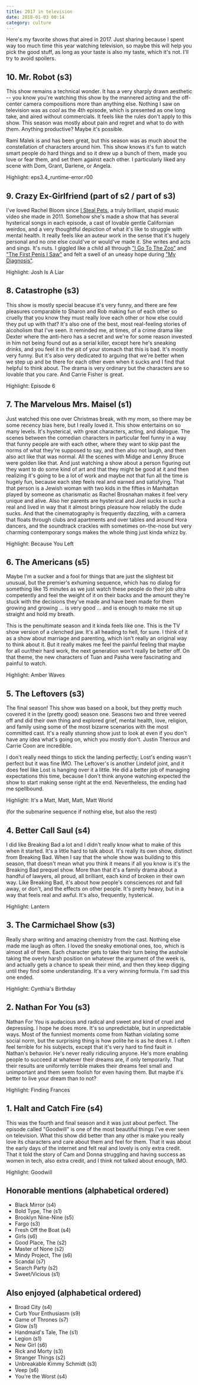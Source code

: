 ```yaml
---
title: 2017 in television
date: 2018-01-03 00:14
category: culture
---
```


Here's my favorite shows that aired in 2017.
Just sharing because I spent way too much time this year watching television, so maybe this will help you pick the good stuff, as long as your taste is also my taste, which it's not.
I'll try to avoid spoilers.

## 10. Mr. Robot (s3)

This show remains a technical wonder.
It has a very sharply drawn aesthetic -- you know you're watching this show by the mannered acting and the off-center camera compositions more than anything else.
Nothing I saw on television was as _cool_ as the 4th episode, which is presented as one long take, and aired without commercials.
It feels like the rules don't apply to this show.
This season was mostly about pain and regret and what to do with them.
Anything productive?
Maybe it's possible.

Rami Malek is and has been great, but this season was as much about the constellation of characters around him.
This show knows it's fun to watch smart people do hard things and so it drew up a bunch of them, made you love or fear them, and set them against each other.
I particularly liked any scene with Dom, Grant, Darlene, or Angela.

Highlight: eps3.4_runtime-error.r00

## 9. Crazy Ex-Girlfriend (part of s2 / part of s3)

I've loved Rachel Bloom since [I Steal Pets][pets], a truly brilliant, stupid music video she made in 2011.
Somehow she's made a show that has several hysterical songs in each episode, a cast of lovable gentle Californian weirdos, and a very thoughtful depiction of what it's like to struggle with mental health.
It really feels like an auteur work in the sense that it's hugely personal and no one else could've or would've made it.
She writes and acts and sings.
It's nuts.
I giggled like a child all through ["I Go To The Zoo"][zoo] and ["The First Penis I Saw"][penis] and felt a swell of an uneasy hope during ["My Diagnosis"][diagnosis].

[pets]: https://www.youtube.com/watch?v=ucmsunDs3jE
[zoo]: https://www.youtube.com/watch?v=UEhTmETAt9A
[penis]: https://www.youtube.com/watch?v=V36c809pVLA
[diagnosis]: https://www.youtube.com/watch?v=nK2DlLmVc20

Highlight: Josh Is A Liar

## 8. Catastrophe (s3)

This show is mostly special beacuse it's very funny, and there are few pleasures comparable to Sharon and Rob making fun of each other so cruelly that you know they must really love each other or how else could they put up with that?
It's also one of the best, most real-feeling stories of alcoholism that I've seen.
It reminded me, at times, of a crime drama like Dexter where the anti-hero has a secret and we're for some reason invested in him not being found out as a serial killer, except here he's sneaking drinks, and you feel it in the pit of your stomach that this is bad.
It's mostly very funny.
But it's also very dedicated to arguing that we're better when we step up and be there for each other even when it sucks and I find that helpful to think about.
The drama is very ordinary but the characters are so lovable that you care.
And Carrie Fisher is great.

Highlight: Episode 6

## 7. The Marvelous Mrs. Maisel (s1)

Just watched this one over Christmas break, with my mom, so there may be some recency bias here, but I really loved it.
This show entertains on so many levels.
It's hysterical, with great characters, acting, and dialogue.
The scenes between the comedian characters in particular feel funny in a way that funny people are with each other, where they want to skip past the norms of what they're supposed to say, and then also not laugh, and then also act like that was normal.
All the scenes with Midge and Lenny Bruce were golden like that.
And just watching a show about a person figuring out they want to do some kind of art and that they might be good at it and then realizing it's going to be a lot of work and maybe not that fun all the time is hugely fun, because each step feels real and earned and satisfying.
That that person is a Jewish woman with two kids in the fifties in Manhattan played by someone as charismatic as Rachel Brosnahan makes it feel very unique and alive.
Also her parents are hysterical and Joel sucks in such a real and lived in way that it almost brings pleasure how reliably the dude sucks.
And that the cinematography is frequently dazzling, with a camera that floats through clubs and apartments and over tables and around Hora dancers, and the soundtrack crackles with sometimes on-the-nose but very charming contemporary songs makes the whole thing just kinda whizz by.

Highlight: Because You Left

## 6. The Americans (s5)

Maybe I'm a sucker and a fool for things that are just the slightest bit unusual, but the premier's exhuming sequence, which has no dialog for something like 15 minutes as we just watch these people do their job ultra competently and feel the weight of it on their backs and the amount they're stuck with the decisions they've made and have been made for them growing and growing ... is very good ... and is enough to make me sit up straight and hold my breath.

This is the penultimate season and it kinda feels like one.
This is the TV show version of a clenched jaw.
It's all heading to hell, for sure.
I think of it as a show about marriage and parenting, which isn't really an original way to think about it.
But it really makes me feel the painful feeling that maybe for all our/their hard work, the next generation won't really be better off.
On that theme, the new characters of Tuan and Pasha were fascinating and painful to watch.

Highlight: Amber Waves

## 5. The Leftovers (s3)

The final season!
This show was based on a book, but they pretty much covered it in the (pretty good) season one.
Seasons two and three veered off and did their own thing and explored grief, mental health, love, religion, and family using some of the most bizarre scenarios with the most committed cast.
It's a really stunning show just to look at even if you don't have any idea what's going on, which you mostly don't.
Justin Theroux and Carrie Coon are incredible.

I don't really need things to stick the landing perfectly; Lost's ending wasn't perfect but it was fine IMO.
The Leftover's is another Lindelof joint, and it does feel like Lost is hanging over it a little.
He did a better job of managing expectations this time, because I don't think anyone watching expected the show to start making sense right at the end.
Nevertheless, the ending had me spellbound.


Highlight: It's a Matt, Matt, Matt, Matt World

(for the submarine sequence if nothing else, but also the rest)

## 4. Better Call Saul (s4)

I did like Breaking Bad a lot and I didn't really know what to make of this when it started.
It's a little hard to talk about.
It's really its own show, distinct from Breaking Bad.
When I say that the whole show was building to this season, that doesn't mean what you think it means if all you know is it's the Breaking Bad prequel show.
More than that it's a family drama about a handful of lawyers, all proud, all brilliant, each kind of broken in their own way.
Like Breaking Bad, it's about how people's consciences rot and fall away, or don't, and the effects on other people.
It's pretty heavy, but in a way that feels real and awful.
It's also, frequently, hysterical.

Highlight: Lantern

## 3. The Carmichael Show (s3)

Really sharp writing and amazing chemistry from the cast.
Nothing else made me laugh as often.
I loved the sneaky emotional ones, too, which is almost all of them.
Each character gets to take their turn being the asshole taking the overly harsh position on whatever the argument of the week is, and actually gets a chance to speak their mind, and then they keep digging until they find some understanding.
It's a very winning formula.
I'm sad this one ended.

Highlight: Cynthia's Birthday

## 2. Nathan For You (s3)

Nathan For You is audacious and radical and sweet and kind of cruel and depressing.
I hope he does more.
It's so unpredictable, but in unpredictable ways.
Most of the funniest moments come from Nathan violating some social norm, but the surprising thing is how polite he is as he does it.
I often feel terrible for his subjects, except that it's very hard to find fault in Nathan's behavior.
He's never really ridiculing anyone.
He's more enabling people to succeed at whatever their dreams are, if only temporarily.
That their results are uniformly terrible makes their dreams feel small and unimportant and them seem foolish for even having them.
But maybe it's better to live your dream than to not?

Highlight: Finding Frances

## 1. Halt and Catch Fire (s4)

This was the fourth and final season and it was just about perfect.
The episode called "Goodwill" is one of the most beautiful things I've ever seen on television.
What this show did better than any other is make you really love its characters and care about them and feel for them.
That it was about the early days of the internet and felt real and lovely is only extra credit.
That it told the story of Cam and Donna struggling and having success as women in tech, also extra credit, and I think not talked about enough, IMO.

Highlight: Goodwill

## Honorable mentions (alphabetical ordered)

- Black Mirror (s4)
- Bold Type, The (s1)
- Brooklyn Nine-Nine (s5)
- Fargo (s3)
- Fresh Off the Boat (s4)
- Girls (s6)
- Good Place, The (s2)
- Master of None (s2)
- Mindy Project, The (s6)
- Scandal (s7)
- Search Party (s2)
- Sweet/Vicious (s1)

## Also enjoyed (alphabetical ordered)

- Broad City (s4)
- Curb Your Enthusiasm (s9)
- Game of Thrones (s7)
- Glow (s1)
- Handmaid's Tale, The (s1)
- Legion (s1)
- New Girl (s6)
- Rick and Morty (s3)
- Stranger Things (s2)
- Unbreakable Kimmy Schmidt (s3)
- Veep (s6)
- You're the Worst (s4)
